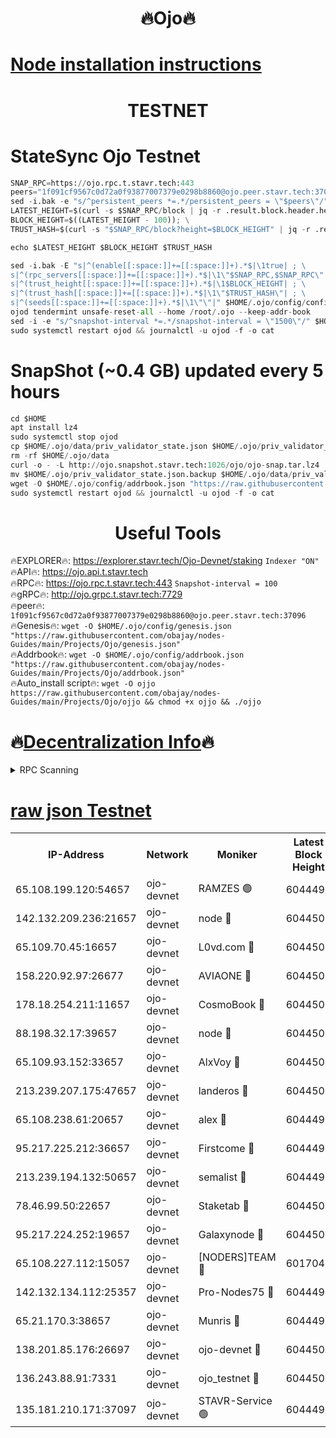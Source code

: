<h1 align="center"> 🔥Ojo🔥</h1>

[Node installation instructions](https://github.com/obajay/nodes-Guides/tree/main/Projects/Ojo)
=

<h1 align="center"> TESTNET</h1>

# StateSync Ojo Testnet
```python
SNAP_RPC=https://ojo.rpc.t.stavr.tech:443
peers="1f091cf9567c0d72a0f93877007379e0298b8860@ojo.peer.stavr.tech:37096"
sed -i.bak -e "s/^persistent_peers *=.*/persistent_peers = \"$peers\"/" $HOME/.ojo/config/config.toml
LATEST_HEIGHT=$(curl -s $SNAP_RPC/block | jq -r .result.block.header.height); \
BLOCK_HEIGHT=$((LATEST_HEIGHT - 100)); \
TRUST_HASH=$(curl -s "$SNAP_RPC/block?height=$BLOCK_HEIGHT" | jq -r .result.block_id.hash)

echo $LATEST_HEIGHT $BLOCK_HEIGHT $TRUST_HASH

sed -i.bak -E "s|^(enable[[:space:]]+=[[:space:]]+).*$|\1true| ; \
s|^(rpc_servers[[:space:]]+=[[:space:]]+).*$|\1\"$SNAP_RPC,$SNAP_RPC\"| ; \
s|^(trust_height[[:space:]]+=[[:space:]]+).*$|\1$BLOCK_HEIGHT| ; \
s|^(trust_hash[[:space:]]+=[[:space:]]+).*$|\1\"$TRUST_HASH\"| ; \
s|^(seeds[[:space:]]+=[[:space:]]+).*$|\1\"\"|" $HOME/.ojo/config/config.toml
ojod tendermint unsafe-reset-all --home /root/.ojo --keep-addr-book
sed -i -e "s/^snapshot-interval *=.*/snapshot-interval = \"1500\"/" $HOME/.ojo/config/app.toml
sudo systemctl restart ojod && journalctl -u ojod -f -o cat
```
# SnapShot (~0.4 GB) updated every 5 hours
```python
cd $HOME
apt install lz4
sudo systemctl stop ojod
cp $HOME/.ojo/data/priv_validator_state.json $HOME/.ojo/priv_validator_state.json.backup
rm -rf $HOME/.ojo/data
curl -o - -L http://ojo.snapshot.stavr.tech:1026/ojo/ojo-snap.tar.lz4 | lz4 -c -d - | tar -x -C $HOME/.ojo --strip-components 2
mv $HOME/.ojo/priv_validator_state.json.backup $HOME/.ojo/data/priv_validator_state.json
wget -O $HOME/.ojo/config/addrbook.json "https://raw.githubusercontent.com/obajay/nodes-Guides/main/Projects/Ojo/addrbook.json"
sudo systemctl restart ojod && journalctl -u ojod -f -o cat
```
 <h1 align="center"> Useful Tools</h1>

🔥EXPLORER🔥:        https://explorer.stavr.tech/Ojo-Devnet/staking        `Indexer "ON"` \
🔥API🔥:                     https://ojo.api.t.stavr.tech \
🔥RPC🔥:                    https://ojo.rpc.t.stavr.tech:443              `Snapshot-interval = 100` \
🔥gRPC🔥:                  http://ojo.grpc.t.stavr.tech:7729 \
🔥peer🔥:                   `1f091cf9567c0d72a0f93877007379e0298b8860@ojo.peer.stavr.tech:37096` \
🔥Genesis🔥:    ```wget -O $HOME/.ojo/config/genesis.json "https://raw.githubusercontent.com/obajay/nodes-Guides/main/Projects/Ojo/genesis.json"``` \
🔥Addrbook🔥:    ```wget -O $HOME/.ojo/config/addrbook.json "https://raw.githubusercontent.com/obajay/nodes-Guides/main/Projects/Ojo/addrbook.json"``` \
🔥Auto_install script🔥: ```wget -O ojjo https://raw.githubusercontent.com/obajay/nodes-Guides/main/Projects/Ojo/ojjo && chmod +x ojjo && ./ojjo```

🔥[Decentralization Info](https://github.com/obajay/StateSync-snapshots/tree/main/Projects/Ojo/Decentralization)🔥
=


<details>
<summary>RPC Scanning</summary>

<h2 align="center"> We scan nodes in real time every 4 hours. And we provide the final result of RPC endpoints.
We cannot influence the operation of these nodes in any way. </h2>


```python
If Voting Power is higher than 0 --> then the Node is a validator of the network and may be subject to attack and be a potential threat to the chain.
```
```python
We marked such validators with a red symbol
```

</details>

[raw json Testnet](https://rpc-check.ojot.stavr.tech/ojot/rpc-ojot-result.json)
=


<table><tr><th>IP-Address</th><th>Network</th><th>Moniker</th><th>Latest Block Height</th><th>Earliest Block Height</th><th>Catching Up</th><th>Tx Index</th><th>Voting Power</th><th>Scan Time</th></tr><tr><td>65.108.199.120:54657</td><td>ojo-devnet</td><td>RAMZES 🟢</td><td>6044498</td><td>306156</td><td>False</td><td>on</td><td>0</td><td>2024-03-25T09:49:07.910091751UTC</td></tr><tr><td>142.132.209.236:21657</td><td>ojo-devnet</td><td>node 🔴</td><td>6044502</td><td>350001</td><td>False</td><td>on</td><td>1999</td><td>2024-03-25T09:49:26.966843720UTC</td></tr><tr><td>65.109.70.45:16657</td><td>ojo-devnet</td><td>L0vd.com 🔴</td><td>6044503</td><td>695918</td><td>False</td><td>off</td><td>998</td><td>2024-03-25T09:49:32.767726960UTC</td></tr><tr><td>158.220.92.97:26677</td><td>ojo-devnet</td><td>AVIAONE 🔴</td><td>6044501</td><td>2754001</td><td>False</td><td>on</td><td>19926</td><td>2024-03-25T09:49:24.204711597UTC</td></tr><tr><td>178.18.254.211:11657</td><td>ojo-devnet</td><td>CosmoBook 🔴</td><td>6044502</td><td>4392001</td><td>False</td><td>off</td><td>1047</td><td>2024-03-25T09:49:27.257417568UTC</td></tr><tr><td>88.198.32.17:39657</td><td>ojo-devnet</td><td>node 🔴</td><td>6044502</td><td>4710001</td><td>False</td><td>on</td><td>111151</td><td>2024-03-25T09:49:29.532979528UTC</td></tr><tr><td>65.109.93.152:33657</td><td>ojo-devnet</td><td>AlxVoy 🔴</td><td>6044502</td><td>4943001</td><td>False</td><td>on</td><td>6350855</td><td>2024-03-25T09:49:26.743831152UTC</td></tr><tr><td>213.239.207.175:47657</td><td>ojo-devnet</td><td>landeros 🔴</td><td>6044501</td><td>4967924</td><td>False</td><td>off</td><td>11083</td><td>2024-03-25T09:49:24.412097589UTC</td></tr><tr><td>65.108.238.61:20657</td><td>ojo-devnet</td><td>alex 🔴</td><td>6044498</td><td>5131001</td><td>False</td><td>on</td><td>11359</td><td>2024-03-25T09:49:07.609721480UTC</td></tr><tr><td>95.217.225.212:36657</td><td>ojo-devnet</td><td>Firstcome 🔴</td><td>6044499</td><td>5251946</td><td>False</td><td>on</td><td>13566</td><td>2024-03-25T09:49:13.416103267UTC</td></tr><tr><td>213.239.194.132:50657</td><td>ojo-devnet</td><td>semalist 🔴</td><td>6044498</td><td>5540522</td><td>False</td><td>on</td><td>27337</td><td>2024-03-25T09:49:08.153075976UTC</td></tr><tr><td>78.46.99.50:22657</td><td>ojo-devnet</td><td>Staketab 🔴</td><td>6044503</td><td>5668501</td><td>False</td><td>on</td><td>1276</td><td>2024-03-25T09:49:32.980814663UTC</td></tr><tr><td>95.217.224.252:19657</td><td>ojo-devnet</td><td>Galaxynode 🔴</td><td>6044503</td><td>5844001</td><td>False</td><td>on</td><td>11888</td><td>2024-03-25T09:49:31.908183275UTC</td></tr><tr><td>65.108.227.112:15057</td><td>ojo-devnet</td><td>[NODERS]TEAM 🔴</td><td>6017044</td><td>5917044</td><td>False</td><td>off</td><td>9999</td><td>2024-03-25T09:49:32.226935329UTC</td></tr><tr><td>142.132.134.112:25357</td><td>ojo-devnet</td><td>Pro-Nodes75 🔴</td><td>6044499</td><td>5944499</td><td>False</td><td>on</td><td>24651</td><td>2024-03-25T09:49:10.721189473UTC</td></tr><tr><td>65.21.170.3:38657</td><td>ojo-devnet</td><td>Munris 🔴</td><td>6044499</td><td>5944499</td><td>False</td><td>off</td><td>20123</td><td>2024-03-25T09:49:13.073785850UTC</td></tr><tr><td>138.201.85.176:26697</td><td>ojo-devnet</td><td>ojo-devnet 🔴</td><td>6044503</td><td>5944503</td><td>False</td><td>on</td><td>1000024000</td><td>2024-03-25T09:49:32.478230507UTC</td></tr><tr><td>136.243.88.91:7331</td><td>ojo-devnet</td><td>ojo_testnet 🔴</td><td>6044500</td><td>5982345</td><td>False</td><td>off</td><td>1000</td><td>2024-03-25T09:49:15.660545303UTC</td></tr><tr><td>135.181.210.171:37097</td><td>ojo-devnet</td><td>STAVR-Service 🟢</td><td>6044498</td><td>6042001</td><td>False</td><td>on</td><td>0</td><td>2024-03-25T09:49:08.446570049UTC</td></tr></table>
